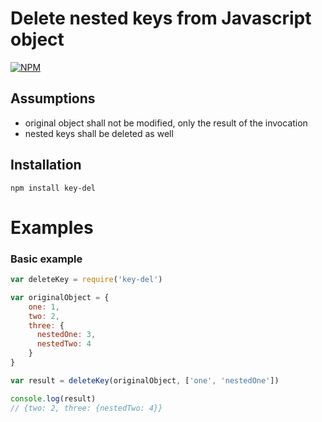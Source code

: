 # Delete nested keys from Javascript object


[![NPM](https://nodei.co/npm/key-del.png?downloads=true&stars=true)](https://nodei.co/npm/key-del/)


## Assumptions

* original object shall not be modified, only the result of the invocation
* nested keys shall be deleted as well


## Installation

`npm install key-del`

# Examples

### Basic example

```javascript
var deleteKey = require('key-del')

var originalObject = {
	one: 1,
	two: 2,
	three: {
	  nestedOne: 3,
	  nestedTwo: 4
	}
}

var result = deleteKey(originalObject, ['one', 'nestedOne'])

console.log(result)
// {two: 2, three: {nestedTwo: 4}}
```